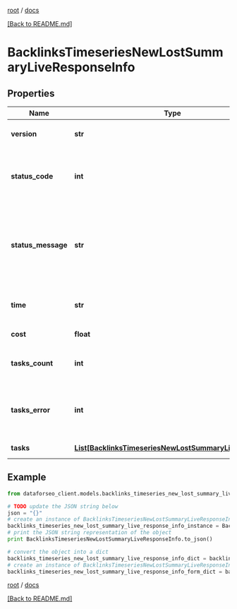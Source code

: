 [root](./../ "root") / [docs](./ "docs")

[[Back to README.md]](./../README.md "[Back to README.md]")

# BacklinksTimeseriesNewLostSummaryLiveResponseInfo

## Properties

Name | Type | Description | Notes
------------ | ------------- | ------------- | -------------
**version** | **str** | the current version of the API | [optional]
**status_code** | **int** | general status code you can find the full list of the response codes here | [optional]
**status_message** | **str** | general informational message you can find the full list of general informational messages here | [optional]
**time** | **str** | total execution time, seconds | [optional]
**cost** | **float** | total tasks cost, USD | [optional]
**tasks_count** | **int** | the number of tasks in the tasks array | [optional]
**tasks_error** | **int** | the number of tasks in the tasks array returned with an error | [optional]
**tasks** | [**List[BacklinksTimeseriesNewLostSummaryLiveTaskInfo]**](BacklinksTimeseriesNewLostSummaryLiveTaskInfo.md) | array of tasks | [optional]

## Example

```python
from dataforseo_client.models.backlinks_timeseries_new_lost_summary_live_response_info import BacklinksTimeseriesNewLostSummaryLiveResponseInfo

# TODO update the JSON string below
json = "{}"
# create an instance of BacklinksTimeseriesNewLostSummaryLiveResponseInfo from a JSON string
backlinks_timeseries_new_lost_summary_live_response_info_instance = BacklinksTimeseriesNewLostSummaryLiveResponseInfo.from_json(json)
# print the JSON string representation of the object
print BacklinksTimeseriesNewLostSummaryLiveResponseInfo.to_json()

# convert the object into a dict
backlinks_timeseries_new_lost_summary_live_response_info_dict = backlinks_timeseries_new_lost_summary_live_response_info_instance.to_dict()
# create an instance of BacklinksTimeseriesNewLostSummaryLiveResponseInfo from a dict
backlinks_timeseries_new_lost_summary_live_response_info_form_dict = backlinks_timeseries_new_lost_summary_live_response_info.from_dict(backlinks_timeseries_new_lost_summary_live_response_info_dict)
```

  

[root](./../ "root") / [docs](./ "docs")

[[Back to README.md]](./../README.md "[Back to README.md]")